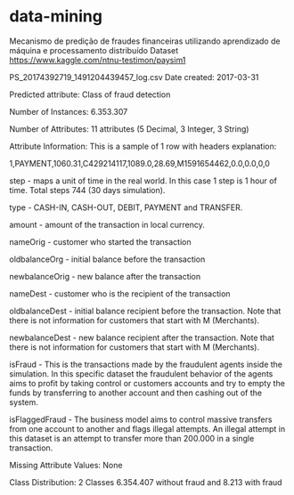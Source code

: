 # data-mining
Mecanismo de predição de fraudes financeiras utilizando aprendizado de máquina e processamento distribuído
Dataset
https://www.kaggle.com/ntnu-testimon/paysim1

PS_20174392719_1491204439457_log.csv
Date created: 2017-03-31

Predicted attribute:
Class of fraud detection

Number of Instances:
6.353.307

Number of Attributes:
11 attributes (5 Decimal, 3 Integer, 3 String)

Attribute Information:
This is a sample of 1 row with headers explanation:

1,PAYMENT,1060.31,C429214117,1089.0,28.69,M1591654462,0.0,0.0,0,0

step - maps a unit of time in the real world. In this case 1 step is 1 hour of time. Total steps 744 (30 days simulation).

type - CASH-IN, CASH-OUT, DEBIT, PAYMENT and TRANSFER.

amount - amount of the transaction in local currency.

nameOrig - customer who started the transaction

oldbalanceOrg - initial balance before the transaction

newbalanceOrig - new balance after the transaction

nameDest - customer who is the recipient of the transaction

oldbalanceDest - initial balance recipient before the transaction. Note that there is not information for customers that start with M (Merchants).

newbalanceDest - new balance recipient after the transaction. Note that there is not information for customers that start with M (Merchants).

isFraud - This is the transactions made by the fraudulent agents inside the simulation. In this specific dataset the fraudulent behavior of the agents aims to profit by taking control or customers accounts and try to empty the funds by transferring to another account and then cashing out of the system.

isFlaggedFraud - The business model aims to control massive transfers from one account to another and flags illegal attempts. An illegal attempt in this dataset is an attempt to transfer more than 200.000 in a single transaction.

Missing Attribute Values:
None

Class Distribution:
2 Classes
6.354.407 without fraud and 8.213 with fraud
